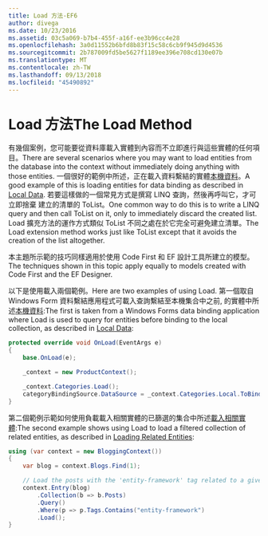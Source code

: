 ```yaml
---
title: Load 方法-EF6
author: divega
ms.date: 10/23/2016
ms.assetid: 03c5a069-b7b4-455f-a16f-ee3b96cc4e28
ms.openlocfilehash: 3a0d11552b6bfd8b83f15c58c6cb9f945d9d4536
ms.sourcegitcommit: 2b787009fd5be5627f1189ee396e708cd130e07b
ms.translationtype: MT
ms.contentlocale: zh-TW
ms.lasthandoff: 09/13/2018
ms.locfileid: "45490892"
---
```

# <a name="the-load-method"></a><span data-ttu-id="7f155-102">Load 方法</span><span class="sxs-lookup"><span data-stu-id="7f155-102">The Load Method</span></span>
<span data-ttu-id="7f155-103">有幾個案例，您可能要從資料庫載入實體到內容而不立即進行與這些實體的任何項目。</span><span class="sxs-lookup"><span data-stu-id="7f155-103">There are several scenarios where you may want to load entities from the database into the context without immediately doing anything with those entities.</span></span> <span data-ttu-id="7f155-104">一個很好的範例中所述，正在載入資料繫結的實體[本機資料](~/ef6/querying/local-data.md)。</span><span class="sxs-lookup"><span data-stu-id="7f155-104">A good example of this is loading entities for data binding as described in [Local Data](~/ef6/querying/local-data.md).</span></span> <span data-ttu-id="7f155-105">若要這樣做的一個常見方式是撰寫 LINQ 查詢，然後再呼叫它，才可立即捨棄 建立的清單的 ToList。</span><span class="sxs-lookup"><span data-stu-id="7f155-105">One common way to do this is to write a LINQ query and then call ToList on it, only to immediately discard the created list.</span></span> <span data-ttu-id="7f155-106">Load 擴充方法的運作方式類似 ToList 不同之處在於它完全可避免建立清單。</span><span class="sxs-lookup"><span data-stu-id="7f155-106">The Load extension method works just like ToList except that it avoids the creation of the list altogether.</span></span>  

<span data-ttu-id="7f155-107">本主題所示範的技巧同樣適用於使用 Code First 和 EF 設計工具所建立的模型。</span><span class="sxs-lookup"><span data-stu-id="7f155-107">The techniques shown in this topic apply equally to models created with Code First and the EF Designer.</span></span>  

<span data-ttu-id="7f155-108">以下是使用載入兩個範例。</span><span class="sxs-lookup"><span data-stu-id="7f155-108">Here are two examples of using Load.</span></span> <span data-ttu-id="7f155-109">第一個取自 Windows Form 資料繫結應用程式可載入查詢繫結至本機集合中之前, 的實體中所述[本機資料](~/ef6/querying/local-data.md):</span><span class="sxs-lookup"><span data-stu-id="7f155-109">The first is taken from a Windows Forms data binding application where Load is used to query for entities before binding to the local collection, as described in [Local Data](~/ef6/querying/local-data.md):</span></span>  

``` csharp
protected override void OnLoad(EventArgs e)
{
    base.OnLoad(e);

    _context = new ProductContext();

    _context.Categories.Load();
    categoryBindingSource.DataSource = _context.Categories.Local.ToBindingList();
}
```  

<span data-ttu-id="7f155-110">第二個範例示範如何使用負載載入相關實體的已篩選的集合中所述[載入相關實體](~/ef6/querying/related-data.md):</span><span class="sxs-lookup"><span data-stu-id="7f155-110">The second example shows using Load to load a filtered collection of related entities, as described in [Loading Related Entities](~/ef6/querying/related-data.md):</span></span>  

``` csharp
using (var context = new BloggingContext())
{
    var blog = context.Blogs.Find(1);

    // Load the posts with the 'entity-framework' tag related to a given blog
    context.Entry(blog)
        .Collection(b => b.Posts)
        .Query()
        .Where(p => p.Tags.Contains("entity-framework")
        .Load();
}
```  
